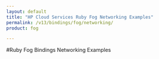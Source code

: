 ```yaml
---
layout: default
title: "HP Cloud Services Ruby Fog Networking Examples"
permalink: /v13/bindings/fog/networking/
product: fog

---
```

#Ruby Fog Bindings Networking Examples
